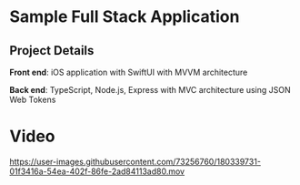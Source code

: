 # Sample Full Stack Application
## Project Details
<b>Front end</b>: iOS application with SwiftUI with MVVM architecture

<b>Back end</b>: TypeScript, Node.js, Express with MVC architecture using JSON Web Tokens


# Video

https://user-images.githubusercontent.com/73256760/180339731-01f3416a-54ea-402f-86fe-2ad84113ad80.mov



